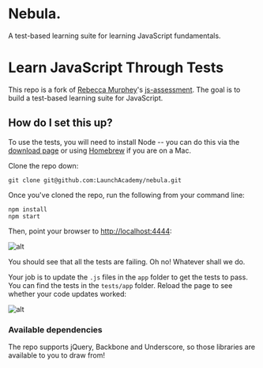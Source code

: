 # Nebula.

A test-based learning suite for learning JavaScript fundamentals.

# Learn JavaScript Through Tests

This repo is a fork of [Rebecca Murphey](https://github.com/rmurphey)'s [js-assessment](https://github.com/rmurphey/js-assessment). The goal is to build a test-based learning suite for JavaScript.

## How do I set this up?
To use the tests, you will need to install Node -- you can do this via the
[download page](https://nodejs.org/download/) or using
[Homebrew](http://mxcl.github.com/homebrew/) if you are on a Mac.

Clone the repo down:

```
git clone git@github.com:LaunchAcademy/nebula.git
```

Once you've cloned the repo, run the following from your command line:

```
npm install
npm start
```

Then, point your browser to [http://localhost:4444](http://localhost:4444):

![alt](http://i.imgur.com/itfZyCz.png)

You should see that all the tests are failing. Oh no! Whatever shall we do.

Your job is to update the `.js` files in the `app` folder to get the tests to pass. You can find the tests in the `tests/app` folder. Reload the page to see whether your code updates worked:

![alt](http://i.imgur.com/Gkh9E7t.png)

### Available dependencies

The repo supports jQuery, Backbone and Underscore, so those libraries are available to you to draw from!
